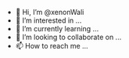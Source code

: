 - 👋 Hi, I’m @xenonWali
- 👀 I’m interested in ...
- 🌱 I’m currently learning ...
- 💞️ I’m looking to collaborate on ...
- 📫 How to reach me ...

<!---
xenonWali/xenonWali is a ✨ special ✨ repository because its `README.md` (this file) appears on your GitHub profile.
You can click the Preview link to take a look at your changes.
--->
